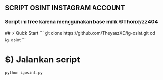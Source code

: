 
## SCRIPT OSINT INSTAGRAM ACCOUNT 
<h3>Script ini free karena menggunakan base milik ©Thonxyzz404</h3>
## ⚡️ Quick Start
```
git clone https://github.com/TheyanzXD/ig-osint.git
cd ig-osint
```

# $) Jalankan script
```
python igosint.py

```
